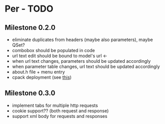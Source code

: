# Per - TODO

## Milestone 0.2.0
- eliminate duplicates from headers (maybe also parameters), maybe QSet?
- combobox should be populated in code
- url text edit should be bound to model's url <-
- when url text changes, parameters should be updated accordingly
- when parameter table changes, url text should be updated accordingly
- about.h file + menu entry
- cpack deployment (see [this](https://doc.qt.io/qt-6/cmake-deployment.html))

## Milestone 0.3.0

- implement tabs for multiple http requests
- cookie support?? (both request and response)
- support xml body for requests and responses
